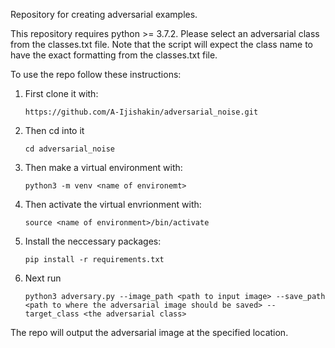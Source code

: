 Repository for creating adversarial examples. 

This repository requires python >= 3.7.2. Please select an adversarial class from the classes.txt file. Note that the script will expect the class name to have the exact formatting from the classes.txt file. 

To use the repo follow these instructions:

1. First clone it with:
    ```
    https://github.com/A-Ijishakin/adversarial_noise.git

    ``` 

2. Then cd into it
   ```
   cd adversarial_noise  
   ```

3. Then make a virtual environment with:
    ```
    python3 -m venv <name of environemt> 
    ```

4. Then activate the virtual envrionment with:
    ```
    source <name of environment>/bin/activate
    ``` 

5. Install the neccessary packages: 
    ```
    pip install -r requirements.txt 
    ``` 


5. Next run
    ```
    python3 adversary.py --image_path <path to input image> --save_path <path to where the adversarial image should be saved> --target_class <the adversarial class>
    ```

The repo will output the adversarial image at the specified location. 



